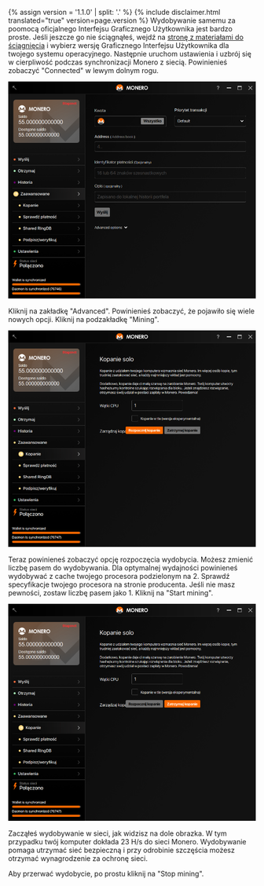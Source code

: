 {% assign version = '1.1.0' | split: '.' %}
{% include disclaimer.html translated="true" version=page.version %}
Wydobywanie samemu za poomocą oficjalnego Interfejsu Graficznego Użytkownika jest bardzo proste. Jeśli jeszcze go nie ściągnąłeś, wejdź na <a href="{{site.baseurl}}/downloads/">stronę z materiałami do ściągnięcia</a> i wybierz wersję Graficznego Interfejsu Użytkownika dla twojego systemu operacyjnego. Następnie uruchom ustawienia i uzbrój się w cierpliwość podczas synchronizacji Monero z siecią. Powinienieś zobaczyć "Connected" w lewym dolnym rogu.

<img src="png/solo_mine_GUI/01.PNG" style="width: 600px;"/>

Kliknij na zakładkę "Advanced". Powinienieś zobaczyć, że pojawiło się wiele nowych opcji. Kliknij na podzakładkę "Mining".

<img src="png/solo_mine_GUI/02.PNG" style="width: 600px;"/>

Teraz powinieneś zobaczyć opcję rozpoczęcia wydobycia. Możesz zmienić liczbę pasem do wydobywania. Dla optymalnej wydajności powinieneś wydobywać z cache twojego procesora podzielonym na 2. Sprawdź specyfikacje twojego procesora na stronie producenta. Jeśli nie masz pewności, zostaw liczbę pasem jako 1. Kliknij na "Start mining".

<img src="png/solo_mine_GUI/03.PNG" style="width: 600px;"/>

Zacząłeś wydobywanie w sieci, jak widzisz na dole obrazka. W tym przypadku twój komputer dokłada 23 H/s do sieci Monero. Wydobywanie pomaga utrzymać sieć bezpieczną i przy odrobinie szczęścia możesz otrzymać wynagrodzenie za ochronę sieci.

Aby przerwać wydobycie, po prostu kliknij na "Stop mining".
